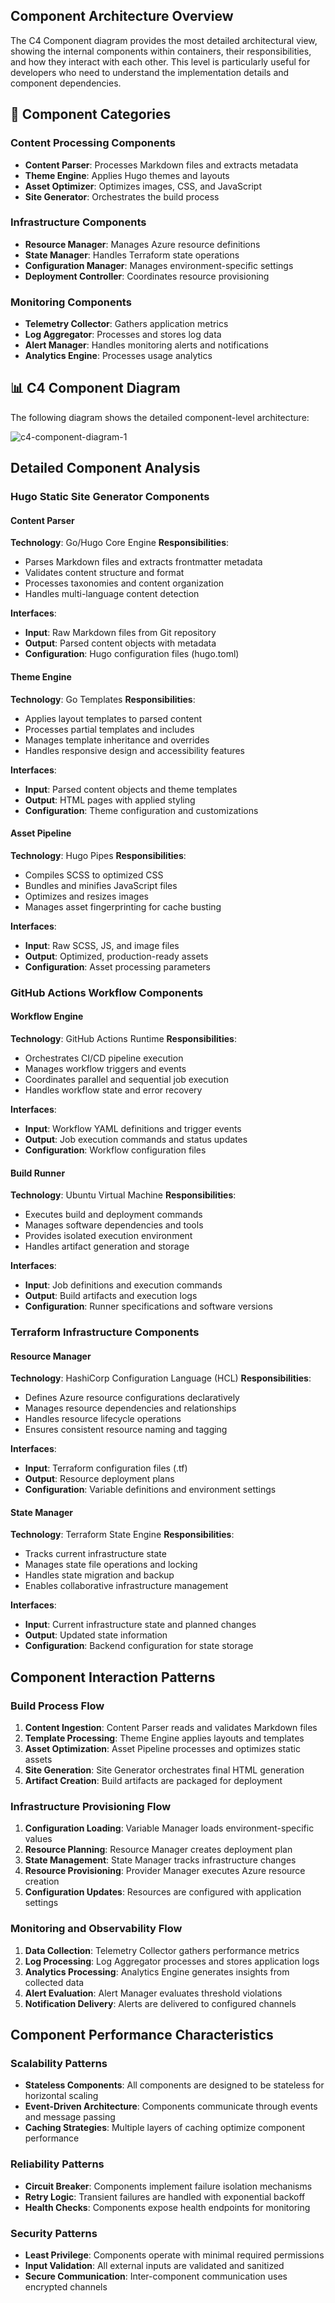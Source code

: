 ## Component Architecture Overview

The C4 Component diagram provides the most detailed architectural view, showing the internal components within containers, their responsibilities, and how they interact with each other. This level is particularly useful for developers who need to understand the implementation details and component dependencies.

## 🧩 Component Categories

### Content Processing Components

- **Content Parser**: Processes Markdown files and extracts metadata
- **Theme Engine**: Applies Hugo themes and layouts
- **Asset Optimizer**: Optimizes images, CSS, and JavaScript
- **Site Generator**: Orchestrates the build process

### Infrastructure Components

- **Resource Manager**: Manages Azure resource definitions
- **State Manager**: Handles Terraform state operations
- **Configuration Manager**: Manages environment-specific settings
- **Deployment Controller**: Coordinates resource provisioning

### Monitoring Components

- **Telemetry Collector**: Gathers application metrics
- **Log Aggregator**: Processes and stores log data
- **Alert Manager**: Handles monitoring alerts and notifications
- **Analytics Engine**: Processes usage analytics

## 📊 C4 Component Diagram

The following diagram shows the detailed component-level architecture:

![c4-component-diagram-1](../assets/svg/c4-component-diagram-1.svg)

## Detailed Component Analysis

### Hugo Static Site Generator Components

#### Content Parser

**Technology**: Go/Hugo Core Engine
**Responsibilities**:

- Parses Markdown files and extracts frontmatter metadata
- Validates content structure and format
- Processes taxonomies and content organization
- Handles multi-language content detection

**Interfaces**:

- **Input**: Raw Markdown files from Git repository
- **Output**: Parsed content objects with metadata
- **Configuration**: Hugo configuration files (hugo.toml)

#### Theme Engine

**Technology**: Go Templates
**Responsibilities**:

- Applies layout templates to parsed content
- Processes partial templates and includes
- Manages template inheritance and overrides
- Handles responsive design and accessibility features

**Interfaces**:

- **Input**: Parsed content objects and theme templates
- **Output**: HTML pages with applied styling
- **Configuration**: Theme configuration and customizations

#### Asset Pipeline

**Technology**: Hugo Pipes
**Responsibilities**:

- Compiles SCSS to optimized CSS
- Bundles and minifies JavaScript files
- Optimizes and resizes images
- Manages asset fingerprinting for cache busting

**Interfaces**:

- **Input**: Raw SCSS, JS, and image files
- **Output**: Optimized, production-ready assets
- **Configuration**: Asset processing parameters

### GitHub Actions Workflow Components

#### Workflow Engine

**Technology**: GitHub Actions Runtime
**Responsibilities**:

- Orchestrates CI/CD pipeline execution
- Manages workflow triggers and events
- Coordinates parallel and sequential job execution
- Handles workflow state and error recovery

**Interfaces**:

- **Input**: Workflow YAML definitions and trigger events
- **Output**: Job execution commands and status updates
- **Configuration**: Workflow configuration files

#### Build Runner

**Technology**: Ubuntu Virtual Machine
**Responsibilities**:

- Executes build and deployment commands
- Manages software dependencies and tools
- Provides isolated execution environment
- Handles artifact generation and storage

**Interfaces**:

- **Input**: Job definitions and execution commands
- **Output**: Build artifacts and execution logs
- **Configuration**: Runner specifications and software versions

### Terraform Infrastructure Components

#### Resource Manager

**Technology**: HashiCorp Configuration Language (HCL)
**Responsibilities**:

- Defines Azure resource configurations declaratively
- Manages resource dependencies and relationships
- Handles resource lifecycle operations
- Ensures consistent resource naming and tagging

**Interfaces**:

- **Input**: Terraform configuration files (.tf)
- **Output**: Resource deployment plans
- **Configuration**: Variable definitions and environment settings

#### State Manager

**Technology**: Terraform State Engine
**Responsibilities**:

- Tracks current infrastructure state
- Manages state file operations and locking
- Handles state migration and backup
- Enables collaborative infrastructure management

**Interfaces**:

- **Input**: Current infrastructure state and planned changes
- **Output**: Updated state information
- **Configuration**: Backend configuration for state storage

## Component Interaction Patterns

### Build Process Flow

1. **Content Ingestion**: Content Parser reads and validates Markdown files
2. **Template Processing**: Theme Engine applies layouts and templates
3. **Asset Optimization**: Asset Pipeline processes and optimizes static assets
4. **Site Generation**: Site Generator orchestrates final HTML generation
5. **Artifact Creation**: Build artifacts are packaged for deployment

### Infrastructure Provisioning Flow

1. **Configuration Loading**: Variable Manager loads environment-specific values
2. **Resource Planning**: Resource Manager creates deployment plan
3. **State Management**: State Manager tracks infrastructure changes
4. **Resource Provisioning**: Provider Manager executes Azure resource creation
5. **Configuration Updates**: Resources are configured with application settings

### Monitoring and Observability Flow

1. **Data Collection**: Telemetry Collector gathers performance metrics
2. **Log Processing**: Log Aggregator processes and stores application logs
3. **Analytics Processing**: Analytics Engine generates insights from collected data
4. **Alert Evaluation**: Alert Manager evaluates threshold violations
5. **Notification Delivery**: Alerts are delivered to configured channels

## Component Performance Characteristics

### Scalability Patterns

- **Stateless Components**: All components are designed to be stateless for horizontal scaling
- **Event-Driven Architecture**: Components communicate through events and message passing
- **Caching Strategies**: Multiple layers of caching optimize component performance

### Reliability Patterns

- **Circuit Breaker**: Components implement failure isolation mechanisms
- **Retry Logic**: Transient failures are handled with exponential backoff
- **Health Checks**: Components expose health endpoints for monitoring

### Security Patterns

- **Least Privilege**: Components operate with minimal required permissions
- **Input Validation**: All external inputs are validated and sanitized
- **Secure Communication**: Inter-component communication uses encrypted channels
